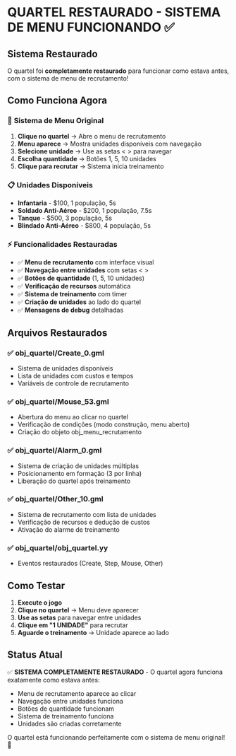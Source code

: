 # QUARTEL RESTAURADO - SISTEMA DE MENU FUNCIONANDO ✅

## Sistema Restaurado

O quartel foi **completamente restaurado** para funcionar como estava antes, com o sistema de menu de recrutamento!

## Como Funciona Agora

### 🎯 **Sistema de Menu Original**
1. **Clique no quartel** → Abre o menu de recrutamento
2. **Menu aparece** → Mostra unidades disponíveis com navegação
3. **Selecione unidade** → Use as setas < > para navegar
4. **Escolha quantidade** → Botões 1, 5, 10 unidades
5. **Clique para recrutar** → Sistema inicia treinamento

### 📋 **Unidades Disponíveis**
- **Infantaria** - $100, 1 população, 5s
- **Soldado Anti-Aéreo** - $200, 1 população, 7.5s  
- **Tanque** - $500, 3 população, 5s
- **Blindado Anti-Aéreo** - $800, 4 população, 5s

### ⚡ **Funcionalidades Restauradas**
- ✅ **Menu de recrutamento** com interface visual
- ✅ **Navegação entre unidades** com setas < >
- ✅ **Botões de quantidade** (1, 5, 10 unidades)
- ✅ **Verificação de recursos** automática
- ✅ **Sistema de treinamento** com timer
- ✅ **Criação de unidades** ao lado do quartel
- ✅ **Mensagens de debug** detalhadas

## Arquivos Restaurados

### ✅ **obj_quartel/Create_0.gml**
- Sistema de unidades disponíveis
- Lista de unidades com custos e tempos
- Variáveis de controle de recrutamento

### ✅ **obj_quartel/Mouse_53.gml**  
- Abertura do menu ao clicar no quartel
- Verificação de condições (modo construção, menu aberto)
- Criação do objeto obj_menu_recrutamento

### ✅ **obj_quartel/Alarm_0.gml**
- Sistema de criação de unidades múltiplas
- Posicionamento em formação (3 por linha)
- Liberação do quartel após treinamento

### ✅ **obj_quartel/Other_10.gml**
- Sistema de recrutamento com lista de unidades
- Verificação de recursos e dedução de custos
- Ativação do alarme de treinamento

### ✅ **obj_quartel/obj_quartel.yy**
- Eventos restaurados (Create, Step, Mouse, Other)

## Como Testar

1. **Execute o jogo**
2. **Clique no quartel** → Menu deve aparecer
3. **Use as setas** para navegar entre unidades
4. **Clique em "1 UNIDADE"** para recrutar
5. **Aguarde o treinamento** → Unidade aparece ao lado

## Status Atual

✅ **SISTEMA COMPLETAMENTE RESTAURADO** - O quartel agora funciona exatamente como estava antes:
- Menu de recrutamento aparece ao clicar
- Navegação entre unidades funciona
- Botões de quantidade funcionam
- Sistema de treinamento funciona
- Unidades são criadas corretamente

O quartel está funcionando perfeitamente com o sistema de menu original! 🎯

